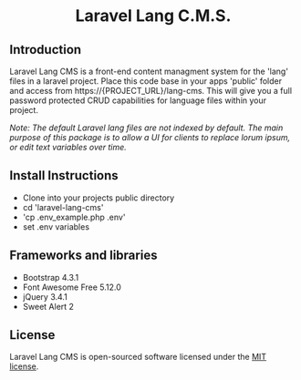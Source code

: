 <h1 align="center">Laravel Lang C.M.S.</h1>

## Introduction

Laravel Lang CMS is a front-end content managment system for the 'lang' files in a laravel project. Place this code base in your apps 'public' folder and access from https://{PROJECT_URL}/lang-cms. This will give you a full password protected CRUD capabilities for language files within your project.

<i>Note: The default Laravel lang files are not indexed by default. The main purpose of this package is to allow a UI for clients to replace lorum ipsum, or edit text variables over time.</i>

## Install Instructions
- Clone into your projects public directory
- cd 'laravel-lang-cms'
- 'cp .env_example.php .env'
- set .env variables

## Frameworks and libraries

- Bootstrap 4.3.1
- Font Awesome Free 5.12.0
- jQuery 3.4.1
- Sweet Alert 2

## License

Laravel Lang CMS is open-sourced software licensed under the [MIT license](LICENSE.md).
